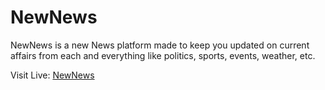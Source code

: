 # NewNews
NewNews is a new News platform made to keep you updated on current affairs from each and everything like politics, sports, events, weather, etc.

Visit Live: [NewNews](http://www.gauravlonari.github.com/NewNews/#/)
